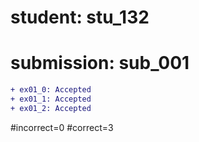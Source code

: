 # student: stu_132
# submission: sub_001

```diff
+ ex01_0: Accepted
+ ex01_1: Accepted
+ ex01_2: Accepted
```
#incorrect=0
#correct=3
